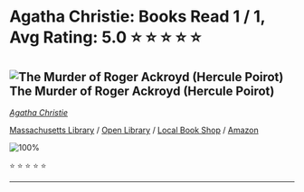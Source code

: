 # Agatha Christie:  Books Read 1 / 1, Avg Rating: 5.0 :star: :star: :star: :star: :star:

## ![The Murder of Roger Ackroyd (Hercule Poirot)](https://covers.openlibrary.org/b/isbn/978-0593466360-M.jpg) The Murder of Roger Ackroyd (Hercule Poirot)
*[Agatha Christie](../authors/AgathaChristie)*

[Massachusetts Library](https://library.minlib.net/search/i=978-0593466360) / [Open Library](https://openlibrary.org/isbn/978-0593466360) / [Local Book Shop](https://bookshop.org/book/978-0593466360) / [Amazon](https://smile.amazon.com/dp/0593466365)

![100%](https://progress-bar.dev/100) 

:star: :star: :star: :star: :star:

---

